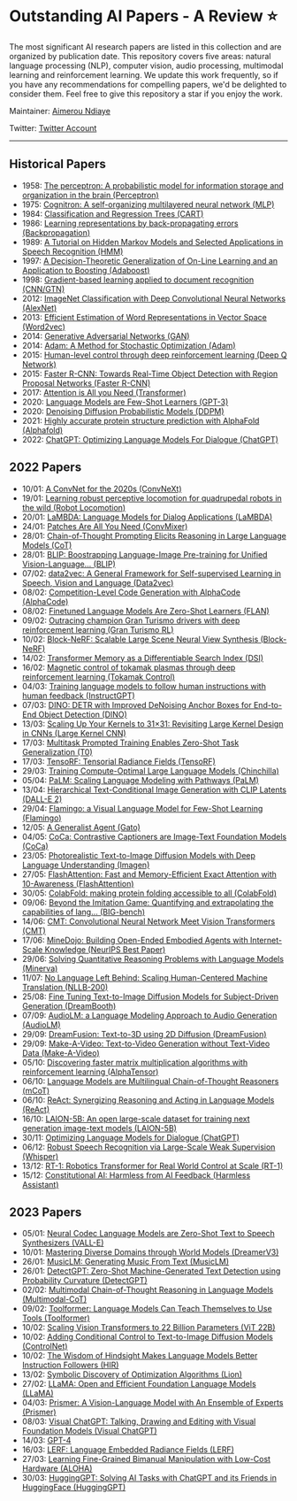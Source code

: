 # Outstanding AI Papers - A Review ⭐️

The most significant AI research papers are listed in this collection and are organized by publication date. This repository covers five areas: natural language processing (NLP), computer vision, audio processing, multimodal learning and reinforcement learning. We update this work frequently, so if you have any recommendations for compelling papers, we'd be delighted to consider them. Feel free to give this repository a star if you enjoy the work.

Maintainer: [Aimerou Ndiaye](https://github.com/aimerou)

Twitter: [Twitter Account](https://twitter.com/AmrouNdiaye1)

----

## Historical Papers
* 1958: [The perceptron: A probabilistic model for information storage and organization in the brain (Perceptron)](https://psycnet.apa.org/record/1959-09865-001)
* 1975: [Cognitron: A self-organizing multilayered neural network (MLP)](https://link.springer.com/article/10.1007/BF00342633)
* 1984: [Classification and Regression Trees (CART)](https://www.taylorfrancis.com/books/mono/10.1201/9781315139470/classification-regression-trees-leo-breiman)
* 1986: [Learning representations by back-propagating errors (Backpropagation)](https://www.nature.com/articles/323533a0)
* 1989: [A Tutorial on Hidden Markov Models and Selected Applications in Speech Recognition (HMM)](https://ieeexplore.ieee.org/abstract/document/18626)
* 1997: [A Decision-Theoretic Generalization of On-Line Learning and an Application to Boosting (Adaboost)](https://www.sciencedirect.com/science/article/pii/S002200009791504X)
* 1998: [Gradient-based learning applied to document recognition (CNN/GTN)](https://ieeexplore.ieee.org/abstract/document/726791)
* 2012: [ImageNet Classification with Deep Convolutional Neural Networks (AlexNet)](https://papers.nips.cc/paper/2012/hash/c399862d3b9d6b76c8436e924a68c45b-Abstract.html)
* 2013: [Efficient Estimation of Word Representations in Vector Space (Word2vec)](https://arxiv.org/abs/1301.3781)
* 2014: [Generative Adversarial Networks (GAN)](https://papers.nips.cc/paper/2014/hash/5ca3e9b122f61f8f06494c97b1afccf3-Abstract.html)
* 2014: [Adam: A Method for Stochastic Optimization (Adam)](https://arxiv.org/abs/1412.6980)
* 2015: [Human-level control through deep reinforcement learning (Deep Q Network)](https://www.nature.com/articles/nature14236/)
* 2015: [Faster R-CNN: Towards Real-Time Object Detection with Region Proposal Networks (Faster R-CNN)](https://papers.nips.cc/paper/2015/hash/14bfa6bb14875e45bba028a21ed38046-Abstract.html)
* 2017: [Attention is All you Need (Transformer)](https://proceedings.neurips.cc/paper/2017/hash/3f5ee243547dee91fbd053c1c4a845aa-Abstract.html)
* 2020: [Language Models are Few-Shot Learners (GPT-3)](https://proceedings.neurips.cc/paper/2020/hash/1457c0d6bfcb4967418bfb8ac142f64a-Abstract.html)
* 2020: [Denoising Diffusion Probabilistic Models (DDPM)](https://proceedings.neurips.cc/paper/2020/hash/4c5bcfec8584af0d967f1ab10179ca4b-Abstract.html)
* 2021: [Highly accurate protein structure prediction with AlphaFold (Alphafold)](https://www.nature.com/articles/s41586-021-03819-2)
* 2022: [ChatGPT: Optimizing Language Models For Dialogue (ChatGPT)](https://openai.com/blog/chatgpt/)

## 2022 Papers
* 10/01: [A ConvNet for the 2020s (ConvNeXt)](https://openaccess.thecvf.com/content/CVPR2022/html/Liu_A_ConvNet_for_the_2020s_CVPR_2022_paper.html)
* 19/01: [Learning robust perceptive locomotion for quadrupedal robots in the wild (Robot Locomotion)](https://www.science.org/doi/abs/10.1126/scirobotics.abk2822)
* 20/01: [LaMBDA: Language Models for Dialog Applications (LaMBDA)](https://arxiv.org/abs/2201.08239)
* 24/01: [Patches Are All You Need (ConvMixer)](https://arxiv.org/abs/2201.09792)
* 28/01: [Chain-of-Thought Prompting Elicits Reasoning in Large Language Models (CoT)](https://arxiv.org/abs/2201.11903)
* 28/01: [BLIP: Boostrapping Language-Image Pre-training for Unified Vision-Language... (BLIP)](https://proceedings.mlr.press/v162/li22n.html)
* 07/02: [data2vec: A General Framework for Self-supervised Learning in Speech, Vision and Language (Data2vec)](https://proceedings.mlr.press/v162/baevski22a.html)
* 08/02: [Competition-Level Code Generation with AlphaCode (AlphaCode)](https://www.science.org/doi/full/10.1126/science.abq1158)
* 08/02: [Finetuned Language Models Are Zero-Shot Learners (FLAN)](https://arxiv.org/abs/2109.01652)
* 09/02: [Outracing champion Gran Turismo drivers with deep reinforcement learning (Gran Turismo RL)](https://www.nature.com/articles/s41586-021-04357-7)
* 10/02: [Block-NeRF: Scalable Large Scene Neural View Synthesis (Block-NeRF)](https://openaccess.thecvf.com/content/CVPR2022/html/Tancik_Block-NeRF_Scalable_Large_Scene_Neural_View_Synthesis_CVPR_2022_paper.html)
* 14/02: [Transformer Memory as a Differentiable Search Index (DSI)](https://arxiv.org/abs/2202.06991)
* 16/02: [Magnetic control of tokamak plasmas through deep reinforcement learning (Tokamak Control)](https://www.nature.com/articles/s41586-021-04301-9%E2%80%A6)
* 04/03: [Training language models to follow human instructions with human feedback (InstructGPT)](https://arxiv.org/abs/2203.02155)
* 07/03: [DINO: DETR with Improved DeNoising Anchor Boxes for End-to-End Object Detection (DINO)](https://openreview.net/forum?id=3mRwyG5one)
* 13/03: [Scaling Up Your Kernels to 31×31: Revisiting Large Kernel Design in CNNs (Large Kernel CNN)](https://openaccess.thecvf.com/content/CVPR2022/html/Ding_Scaling_Up_Your_Kernels_to_31x31_Revisiting_Large_Kernel_Design_CVPR_2022_paper.html)
* 17/03: [Multitask Prompted Training Enables Zero-Shot Task Generalization (T0)](https://arxiv.org/abs/2110.08207)
* 17/03: [TensoRF: Tensorial Radiance Fields (TensoRF)](https://link.springer.com/chapter/10.1007/978-3-031-19824-3_20)
* 29/03: [Training Compute-Optimal Large Language Models (Chinchilla)](https://arxiv.org/abs/2203.15556)
* 05/04: [PaLM: Scaling Language Modeling with Pathways (PaLM)](https://arxiv.org/abs/2204.02311)
* 13/04: [Hierarchical Text-Conditional Image Generation with CLIP Latents (DALL-E 2)](https://arxiv.org/abs/2204.06125)
* 29/04: [Flamingo: a Visual Language Model for Few-Shot Learning (Flamingo)](https://arxiv.org/abs/2204.14198)
* 12/05: [A Generalist Agent (Gato)](https://arxiv.org/abs/2205.06175)
* 04/05: [CoCa: Contrastive Captioners are Image-Text Foundation Models (CoCa)](https://arxiv.org/abs/2205.01917)
* 23/05: [Photorealistic Text-to-Image Diffusion Models with Deep Language Understanding (Imagen)](https://arxiv.org/abs/2205.11487)
* 27/05: [FlashAttention: Fast and Memory-Efficient Exact Attention with 10-Awareness (FlashAttention)](https://arxiv.org/abs/2205.14135)
* 30/05: [ColabFold: making protein folding accessible to all (ColabFold)](https://www.nature.com/articles/s41592-022-01488-1)
* 09/06: [Beyond the Imitation Game: Quantifying and extrapolating the capabilities of lang... (BIG-bench)](https://arxiv.org/abs/2206.04615)
* 14/06: [CMT: Convolutional Neural Network Meet Vision Transformers (CMT)](https://openaccess.thecvf.com/content/CVPR2022/html/Guo_CMT_Convolutional_Neural_Networks_Meet_Vision_Transformers_CVPR_2022_paper.html)
* 17/06: [MineDojo: Building Open-Ended Embodied Agents with Internet-Scale Knowledge (NeurIPS Best Paper)](https://arxiv.org/abs/2206.08853)
* 29/06: [Solving Quantitative Reasoning Problems with Language Models (Minerva)](https://arxiv.org/abs/2206.14858)
* 11/07: [No Language Left Behind: Scaling Human-Centered Machine Translation (NLLB-200)](https://arxiv.org/abs/2207.04672)
* 25/08: [Fine Tuning Text-to-Image Diffusion Models for Subject-Driven Generation (DreamBooth)](https://arxiv.org/abs/2208.12242)
* 07/09: [AudioLM: a Language Modeling Approach to Audio Generation (AudioLM)](https://arxiv.org/abs/2209.03143)
* 29/09: [DreamFusion: Text-to-3D using 2D Diffusion (DreamFusion)](https://arxiv.org/abs/2209.14988)
* 29/09: [Make-A-Video: Text-to-Video Generation without Text-Video Data (Make-A-Video)](https://arxiv.org/abs/2209.14792)
* 05/10: [Discovering faster matrix multiplication algorithms with reinforcement learning (AlphaTensor)](https://www.nature.com/articles/s41586-022%20-05172-4)
* 06/10: [Language Models are Multilingual Chain-of-Thought Reasoners (mCoT)](https://arxiv.org/abs/2210.03057)
* 06/10: [ReAct: Synergizing Reasoning and Acting in Language Models (ReAct)](https://arxiv.org/abs/2210.03629)
* 16/10: [LAION-5B: An open large-scale dataset for training next generation image-text models (LAION-5B)](https://arxiv.org/abs/2210.08402)
* 30/11: [Optimizing Language Models for Dialogue (ChatGPT)](https://openai.com/blog/chatgpt/)
* 06/12: [Robust Speech Recognition via Large-Scale Weak Supervision (Whisper)](https://arxiv.org/abs/2212.04356)
* 13/12: [RT-1: Robotics Transformer for Real World Control at Scale (RT-1)](https://arxiv.org/abs/2212.06817)
* 15/12: [Constitutional AI: Harmless from AI Feedback (Harmless Assistant)](https://arxiv.org/abs/2212.08073)

## 2023 Papers
* 05/01: [Neural Codec Language Models are Zero-Shot Text to Speech Synthesizers (VALL-E)](https://arxiv.org/abs/2301.02111)
* 10/01: [Mastering Diverse Domains through World Models (DreamerV3)](https://arxiv.org/abs/2301.04104)
* 26/01: [MusicLM: Generating Music From Text (MusicLM)](https://arxiv.org/abs/2301.11325)
* 26/01: [DetectGPT: Zero-Shot Machine-Generated Text Detection using Probability Curvature (DetectGPT)](https://arxiv.org/abs/2301.11305)
* 02/02: [Multimodal Chain-of-Thought Reasoning in Language Models (Multimodal-CoT)](https://arxiv.org/abs/2302.00923)
* 09/02: [Toolformer: Language Models Can Teach Themselves to Use Tools (Toolformer)](https://arxiv.org/abs/2302.04761)
* 10/02: [Scaling Vision Transformers to 22 Billion Parameters (ViT 22B)](https://arxiv.org/abs/2302.05442)
* 10/02: [Adding Conditional Control to Text-to-Image Diffusion Models (ControlNet)](https://arxiv.org/abs/2302.05543)
* 10/02: [The Wisdom of Hindsight Makes Language Models Better Instruction Followers (HIR)](https://arxiv.org/abs/2302.05206)
* 13/02: [Symbolic Discovery of Optimization Algorithms (Lion)](https://arxiv.org/abs/2302.06675)
* 27/02: [LLaMA: Open and Efficient Foundation Language Models (LLaMA)](https://arxiv.org/abs/2302.13971)
* 04/03: [Prismer: A Vision-Language Model with An Ensemble of Experts (Prismer)](https://arxiv.org/abs/2303.02506)
* 08/03: [Visual ChatGPT: Talking, Drawing and Editing with Visual Foundation Models (Visual ChatGPT)](https://arxiv.org/abs/2303.04671)
* 14/03: [GPT-4](https://openai.com/research/gpt-4)
* 16/03: [LERF: Language Embedded Radiance Fields (LERF)](https://arxiv.org/abs/2303.09553v1)
* 27/03: [Learning Fine-Grained Bimanual Manipulation with Low-Cost Hardware (ALOHA)](https://tonyzhaozh.github.io/aloha/)
* 30/03: [HuggingGPT: Solving AI Tasks with ChatGPT and its Friends in HuggingFace (HuggingGPT)](https://arxiv.org/abs/2303.17580)
